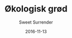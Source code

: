 ---
title: 'Økologisk grød'
description: 'Grød på økologisk havre med smør og sæsonens frugt'
color: '#ffffff'
price: '40'
category: breakfast
meta:
    id: dba8141cd499edf1ba947e482bf33906612b80ee
    parentId: f20f57fa9c3d8bff0902cfb33f350091a3a48d51
    language: da
date: '2016-11-13'
author: 'Sweet Surrender'
---